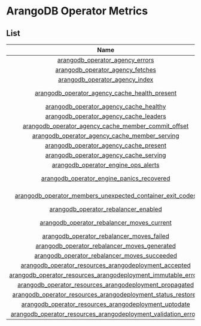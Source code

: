 # ArangoDB Operator Metrics

## List

|                                                                 Name                                                                  |     Namespace     |    Group     |  Type   | Description                                                                           |
|:-------------------------------------------------------------------------------------------------------------------------------------:|:-----------------:|:------------:|:-------:|:--------------------------------------------------------------------------------------|
|                                [arangodb_operator_agency_errors](./arangodb_operator_agency_errors.md)                                | arangodb_operator |    agency    | Counter | Current count of agency cache fetch errors                                            |
|                               [arangodb_operator_agency_fetches](./arangodb_operator_agency_fetches.md)                               | arangodb_operator |    agency    | Counter | Current count of agency cache fetches                                                 |
|                                 [arangodb_operator_agency_index](./arangodb_operator_agency_index.md)                                 | arangodb_operator |    agency    |  Gauge  | Current index of the agency cache                                                     |
|                  [arangodb_operator_agency_cache_health_present](./arangodb_operator_agency_cache_health_present.md)                  | arangodb_operator | agency_cache |  Gauge  | Determines if local agency cache health is present                                    |
|                         [arangodb_operator_agency_cache_healthy](./arangodb_operator_agency_cache_healthy.md)                         | arangodb_operator | agency_cache |  Gauge  | Determines if agency is healthy                                                       |
|                         [arangodb_operator_agency_cache_leaders](./arangodb_operator_agency_cache_leaders.md)                         | arangodb_operator | agency_cache |  Gauge  | Determines agency leader vote count                                                   |
|            [arangodb_operator_agency_cache_member_commit_offset](./arangodb_operator_agency_cache_member_commit_offset.md)            | arangodb_operator | agency_cache |  Gauge  | Determines agency member commit offset                                                |
|                  [arangodb_operator_agency_cache_member_serving](./arangodb_operator_agency_cache_member_serving.md)                  | arangodb_operator | agency_cache |  Gauge  | Determines if agency member is reachable                                              |
|                         [arangodb_operator_agency_cache_present](./arangodb_operator_agency_cache_present.md)                         | arangodb_operator | agency_cache |  Gauge  | Determines if local agency cache is present                                           |
|                         [arangodb_operator_agency_cache_serving](./arangodb_operator_agency_cache_serving.md)                         | arangodb_operator | agency_cache |  Gauge  | Determines if agency is serving                                                       |
|                            [arangodb_operator_engine_ops_alerts](./arangodb_operator_engine_ops_alerts.md)                            | arangodb_operator |    engine    | Counter | Counter for actions which requires ops attention                                      |
|                      [arangodb_operator_engine_panics_recovered](./arangodb_operator_engine_panics_recovered.md)                      | arangodb_operator |    engine    | Counter | Number of Panics recovered inside Operator reconciliation loop                        |
|      [arangodb_operator_members_unexpected_container_exit_codes](./arangodb_operator_members_unexpected_container_exit_codes.md)      | arangodb_operator |   members    | Counter | Counter of unexpected restarts in pod (Containers/InitContainers/EphemeralContainers) |
|                           [arangodb_operator_rebalancer_enabled](./arangodb_operator_rebalancer_enabled.md)                           | arangodb_operator |  rebalancer  |  Gauge  | Determines if rebalancer is enabled                                                   |
|                     [arangodb_operator_rebalancer_moves_current](./arangodb_operator_rebalancer_moves_current.md)                     | arangodb_operator |  rebalancer  |  Gauge  | Define how many moves are currently in progress                                       |
|                      [arangodb_operator_rebalancer_moves_failed](./arangodb_operator_rebalancer_moves_failed.md)                      | arangodb_operator |  rebalancer  | Counter | Define how many moves failed                                                          |
|                   [arangodb_operator_rebalancer_moves_generated](./arangodb_operator_rebalancer_moves_generated.md)                   | arangodb_operator |  rebalancer  | Counter | Define how many moves were generated                                                  |
|                   [arangodb_operator_rebalancer_moves_succeeded](./arangodb_operator_rebalancer_moves_succeeded.md)                   | arangodb_operator |  rebalancer  | Counter | Define how many moves succeeded                                                       |
|          [arangodb_operator_resources_arangodeployment_accepted](./arangodb_operator_resources_arangodeployment_accepted.md)          | arangodb_operator |  resources   |  Gauge  | Defines if ArangoDeployment has been accepted                                         |
|  [arangodb_operator_resources_arangodeployment_immutable_errors](./arangodb_operator_resources_arangodeployment_immutable_errors.md)  | arangodb_operator |  resources   | Counter | Counter for deployment immutable errors                                               |
|        [arangodb_operator_resources_arangodeployment_propagated](./arangodb_operator_resources_arangodeployment_propagated.md)        | arangodb_operator |  resources   |  Gauge  | Defines if ArangoDeployment Spec is propagated                                        |
|   [arangodb_operator_resources_arangodeployment_status_restores](./arangodb_operator_resources_arangodeployment_status_restores.md)   | arangodb_operator |  resources   | Counter | Counter for deployment status restored                                                |
|          [arangodb_operator_resources_arangodeployment_uptodate](./arangodb_operator_resources_arangodeployment_uptodate.md)          | arangodb_operator |  resources   |  Gauge  | Defines if ArangoDeployment is uptodate                                               |
| [arangodb_operator_resources_arangodeployment_validation_errors](./arangodb_operator_resources_arangodeployment_validation_errors.md) | arangodb_operator |  resources   | Counter | Counter for deployment validation errors                                              |
